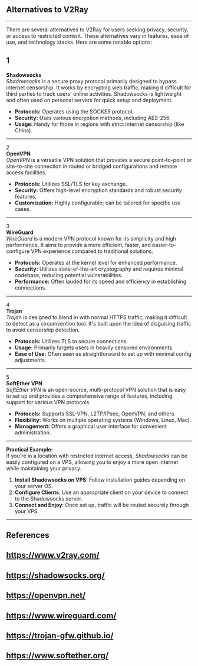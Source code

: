 ## Alternatives to V2Ray
---  
There are several alternatives to V2Ray for users seeking privacy, security, or access to restricted content. These alternatives vary in features, ease of use, and technology stacks. Here are some notable options:  
 
1  
---  
**Shadowsocks**  
*Shadowsocks* is a secure proxy protocol primarily designed to bypass internet censorship. It works by encrypting web traffic, making it difficult for third parties to track users' online activities. Shadowsocks is lightweight and often used on personal servers for quick setup and deployment.  

- **Protocols:** Operates using the SOCKS5 protocol.
- **Security:** Uses various encryption methods, including AES-256.
- **Usage:** Handy for those in regions with strict internet censorship (like China).

---  
2  
**OpenVPN**  
*OpenVPN* is a versatile VPN solution that provides a secure point-to-point or site-to-site connection in routed or bridged configurations and remote access facilities.  

- **Protocols:** Utilizes SSL/TLS for key exchange.
- **Security:** Offers high-level encryption standards and robust security features.
- **Customization:** Highly configurable; can be tailored for specific use cases.

---  
3  
**WireGuard**  
*WireGuard* is a modern VPN protocol known for its simplicity and high performance. It aims to provide a more efficient, faster, and easier-to-configure VPN experience compared to traditional solutions.  

- **Protocols:** Operates at the kernel level for enhanced performance.
- **Security:** Utilizes state-of-the-art cryptography and requires minimal codebase, reducing potential vulnerabilities.
- **Performance:** Often lauded for its speed and efficiency in establishing connections.

---  
4  
**Trojan**  
*Trojan* is designed to blend in with normal HTTPS traffic, making it difficult to detect as a circumvention tool. It's built upon the idea of disguising traffic to avoid censorship detection.  

- **Protocols:** Utilizes TLS to secure connections.
- **Usage:** Primarily targets users in heavily censored environments.
- **Ease of Use:** Often seen as straightforward to set up with minimal config adjustments.

---  
5  
**SoftEther VPN**  
*SoftEther VPN* is an open-source, multi-protocol VPN solution that is easy to set up and provides a comprehensive range of features, including support for various VPN protocols.  

- **Protocols:** Supports SSL-VPN, L2TP/IPsec, OpenVPN, and others.
- **Flexibility:** Works on multiple operating systems (Windows, Linux, Mac).
- **Management:** Offers a graphical user interface for convenient administration.

---  
**Practical Example:**  
If you're in a location with restricted internet access, *Shadowsocks* can be easily configured on a VPS, allowing you to enjoy a more open internet while maintaining your privacy.  

1. **Install Shadowsocks on VPS**: Follow installation guides depending on your server OS.
2. **Configure Clients**: Use an appropriate client on your device to connect to the Shadowsocks server.
3. **Connect and Enjoy**: Once set up, traffic will be routed securely through your VPS.

---  
## References  
## https://www.v2ray.com/  
## https://shadowsocks.org/  
## https://openvpn.net/  
## https://www.wireguard.com/  
## https://trojan-gfw.github.io/  
## https://www.softether.org/  